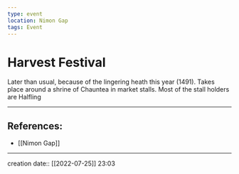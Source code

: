 ```yaml
---
type: event
location: Nimon Gap
tags: Event
---
```


# Harvest Festival 
Later than usual, because of the lingering heath this year (1491).
Takes place around a shrine of Chauntea in market stalls.
Most of the stall holders are Halfling
___ 
## References:
- [[Nimon Gap]]
--- 
creation date:: [[2022-07-25]] 23:03